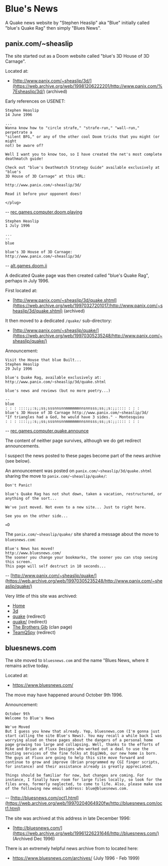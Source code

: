 # Blue's News

A Quake news website by "Stephen Heaslip" aka "Blue" initially called "blue's Quake Rag" then simply "Blues News".

## panix.com/~sheaslip

The site started out as a Doom website called "blue's 3D House of 3D Carnage".

Located at:

* [http://www.panix.com/~sheaslip/3d/](https://web.archive.org/web/19981206222201/http://www.panix.com/%7Esheaslip/3d/) (archived)

Early references on USENET:

```text
Stephen Heaslip
14 June 1996

...
Wanna know how to "circle strafe," "strafe-run," "wall-run," perpetrate a
"silent BFG," or any of the other cool Doom tricks that you might (or might
not) be aware of?

Well I want you to know too, so I have created the net's most complete
deathmatch guide!

Check out "blue's Deathmatch Strategy Guide" available exclusively at "blue's
3D House of 3D Carnage" at this URL:

http://www.panix.com/~sheaslip/3d/

Read it before your opponent does!

</plug>
```

-- [rec.games.computer.doom.playing](https://groups.google.com/g/rec.games.computer.doom.playing/c/r7WmoQkPDtM/m/dktrzDSLRlkJ)

```text
Stephen Heaslip
1 July 1996

...
--
blue

blue's 3D House of 3D Carnage:
http://www.panix.com/~sheaslip/3d/
```

-- [alt.games.doom.ii](https://groups.google.com/g/alt.games.doom.ii/c/d0ZsX27tGZs/m/x731TC1J0BsJ)

A dedicated Quake page was then created called "blue's Quake Rag", perhaps in July 1996.

First located at:

* [http://www.panix.com/~sheaslip/3d/quake.shtml](https://web.archive.org/web/19970327201017/http://www.panix.com/~sheaslip/3d/quake.shtml) (archived)

It then moved to a dedicated `/quake/` sub-directory:

* [http://www.panix.com/~sheaslip/quake/](https://web.archive.org/web/19970305235248/http://www.panix.com/~sheaslip/quake/)

Announcement:

```text
Visit the House that blue Built...
Stephen Heaslip
29 July 1996

blue's Quake Rag, available exclusively at:
http://www.panix.com/~sheaslip/3d/quake.shtml

blue's news and reviews (but no more poetry...)

--
blue
: : : ::::;;:s;;ss;sssnnsnnmmmmmmnnsnnsss;ss;;s:;;:::: : : :
blue's 3D House of 3D Carnage http://www.panix.com/~sheaslip/3d/
"If triangles had a God, he would have 3 sides." - Montesquieu
: : : ::::;;:s;;ss;sssnnsnnmmmmmmnnsnnsss;ss;;s:;;:::: : : :
```

-- [rec.games.computer.quake.announce](https://groups.google.com/g/rec.games.computer.quake.announce/c/KYQfHWNdQmI/m/VxtYhON8Y1kJ)

The content of neither page survives, although we do get redirect announcements.

I suspect the news posted to these pages become part of the news archive (see below).

An announcement was posted on `panix.com/~sheaslip/3d/quake.shtml` sharing the move to `panix.com/~sheaslip/quake/`:

```text
Don't Panic!

blue's Quake Rag has not shut down, taken a vacation, restructured, or anything of the sort...

We've just moved. Not even to a new site... Just to right here.

See you on the other side...

=D
```

The `panix.com/~sheaslip/quake/` site shared a message about the move to `bluesnews.com`:

```text
Blue's News has moved!
http://www.bluesnews.com/
The sooner you change your bookmarks, the sooner you can stop seeing this screen.
This page will self destruct in 10 seconds...
```

-- [http://www.panix.com/~sheaslip/quake/](https://web.archive.org/web/19970305235248/http://www.panix.com/~sheaslip/quake/)

Very little of this site was archived:

* [Home](https://web.archive.org/web/19990203125235/http://www.panix.com:80/~sheaslip/)
* [3d](https://web.archive.org/web/19981206222201/http://www.panix.com/%7Esheaslip/3d/)
* [quake](https://web.archive.org/web/19990117024113/http://www.panix.com/%7Esheaslip/3d/quake.shtml) (redirect)
* [quake/](https://web.archive.org/web/19990209113150/http://www.panix.com/%7Esheaslip/quake/) (redirect)
* [The Brothers Gib](https://web.archive.org/web/19990203182737/http://www.panix.com/%7Esheaslip/3d/bros-gib/) (clan page)
* [TeamQSpy](https://web.archive.org/web/19990208215222/http://www.panix.com/%7Esheaslip/qspy/) (redirect)




## bluesnews.com

The site moved to `bluesnews.com` and the name "Blues News, where it remains active today.

Located at:

* https://www.bluesnews.com/

The move may have happened around October 9th 1996.

Announcement:

```text
October 9th
Welcome to Blue's News

We've Moved
But I guess you knew that already. Yep, bluesnews.com (I'm gonna just start calling the site Blue's News). You may recall a while back I was worrying aloud on these pages about the dangers of a personal home page growing too large and collapsing. Well, thanks to the efforts of Mike and Brian at Fluxx Designs who worked out a deal to use the hosting services of the fine folks at DigiWeb, our new home is born. The guys at Fluxx are going to help this site move forward and continue to grow and improve (Brian programmed my CGI finger scripts, for instance) and their assistance already is greatly appreciated.

Things should be familiar for now, but changes are coming. For instance, I finally have room for large files locally, so look for the files area, formerly neglected, to come to life. Also, please make use of the following new email address: blue@bluesnews.com.
```

-- [http://bluesnews.com/oct1.html](https://web.archive.org/web/19970204064920fw/http://bluesnews.com/oct1.html)

The site was archived at this address in late December 1996:

* [http://bluesnews.com/](https://web.archive.org/web/19961226231646/http://bluesnews.com/) (Archived Dec 1996)

There is an extremely helpful news archive from to located here:

* https://www.bluesnews.com/archives/ (July 1996 - Feb 1999)

